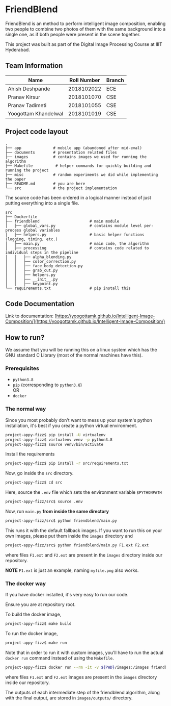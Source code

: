# FriendBlend

FriendBlend is an method to perform intelligent image composition, enabling two people to combine two photos of them with the same background into a single one, as if both people were present in the scene together.

This project was built as part of the Digital Image Processing Course at IIIT Hyderabad.

## Team Information
| Name | Roll Number| Branch |
| --- | --- | --- |
| Ahish Deshpande | 2018102022 | ECE |
| Pranav Kirsur | 2018101070 | CSE |
| Pranav Tadimeti | 2018101055 | CSE |
| Yoogottam Khandelwal | 2018101019 | CSE |

## Project code layout
```
.
├── app              # mobile app (abandoned after mid-eval)
├── documents        # presentation related files
├── images           # contains images we used for running the algorithm
├── Makefile          # helper commands for quickly building and running the project
├── misc             # random experiments we did while implementing the paper
├── README.md        # you are here
└── src              # the project implementation
```

The source code has been ordered in a logical manner instead of just putting everything into a single file.
```
src
├── Dockerfile
├── friendblend                      # main module
│   ├── global_vars.py               # contains module level per-process global variables
│   ├── helpers.py                   # basic helper functions (logging, timing, etc.)
│   ├── main.py                      # main code, the algorithm
│   ├── processing                   # contains code related to individual steps in the pipeline
│   │   ├── alpha_blending.py
│   │   ├── color_correction.py
│   │   ├── face_body_detection.py
│   │   ├── grab_cut.py
│   │   ├── helpers.py
│   │   ├── __init__.py
│   │   ├── keypoint.py
└── requirements.txt                 # pip install this
```

## Code Documentation
Link to documentation: [https://yoogottamk.github.io/Intelligent-Image-Composition/](https://yoogottamk.github.io/Intelligent-Image-Composition/)

## How to run?
We assume that you will be running this on a linux system which has the GNU standard C Library (most of the normal machines have this).

### Prerequisites
 - `python3.8`
 - `pip` (corresponding to `python3.8`)  
OR  
 - `docker`

### The normal way
Since you most probably don't want to mess up your system's python installation, it's best if you create a python virtual environment.

```sh
project-appy-fizz$ pip install -U virtualenv
project-appy-fizz$ virtualenv venv -p python3.8
project-appy-fizz$ source venv/bin/activate
```

Install the requirements
```sh
project-appy-fizz$ pip install -r src/requirements.txt
```

Now, go inside the `src` directory.
```sh
project-appy-fizz$ cd src
```

Here, source the `.env` file which sets the environment variable `$PYTHONPATH`
```sh
project-appy-fizz/src$ source .env
```

Now, run `main.py` **from inside the same directory**
```sh
project-appy-fizz/src$ python friendblend/main.py
```
This runs it with the default fallback images. If you want to run this on your own images, please put them inside the `images` directory and

```sh
project-appy-fizz/src$ python friendblend/main.py F1.ext F2.ext
```
where files `F1.ext` and `F2.ext` are present in the `images` directory inside our repository.

**NOTE** `F1.ext` is just an example, naming `myfile.png` also works.

### The docker way
If you have docker installed, it's very easy to run our code.

Ensure you are at repository root.

To build the docker image,
```sh
project-appy-fizz$ make build
```

To run the docker image,
```sh
project-appy-fizz$ make run
```

Note that in order to run it with custom images, you'll have to run the actual `docker run` command instead of using the `Makefile`.

```sh
project-appy-fizz$ docker run --rm -it -v ${PWD}/images:/images friendblend F1.ext F2.ext
```

where files `F1.ext` and `F2.ext` images are present in the `images` directory inside our repository.

The outputs of each intermediate step of the friendblend algorithm, along with the final output, are stored in `images/outputs/` directory.
